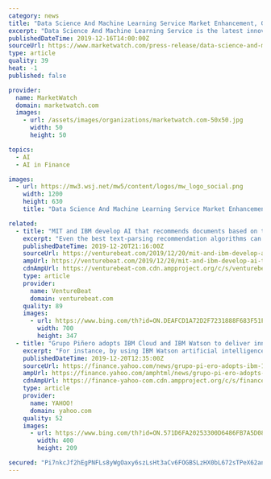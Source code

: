 ```yaml
---
category: news
title: "Data Science And Machine Learning Service Market Enhancement, Growth, Demand and Developments by 2025"
excerpt: "Data Science And Machine Learning Service is the latest innovation that seeks to compete in the delivery of financial services with traditional economic techniques. This report segments the market on the basis ofTypesare: Consulting, Management Solution and Other. On The basis Of Application, the market is segmented into: Banking, Insurance ..."
publishedDateTime: 2019-12-16T14:00:00Z
sourceUrl: https://www.marketwatch.com/press-release/data-science-and-machine-learning-service-market-enhancement-growth-demand-and-developments-by-2025-2019-12-16
type: article
quality: 39
heat: -1
published: false

provider:
  name: MarketWatch
  domain: marketwatch.com
  images:
    - url: /assets/images/organizations/marketwatch.com-50x50.jpg
      width: 50
      height: 50

topics:
  - AI
  - AI in Finance

images:
  - url: https://mw3.wsj.net/mw5/content/logos/mw_logo_social.png
    width: 1200
    height: 630
    title: "Data Science And Machine Learning Service Market Enhancement, Growth, Demand and Developments by 2025"

related:
  - title: "MIT and IBM develop AI that recommends documents based on topic"
    excerpt: "Even the best text-parsing recommendation algorithms can be stymied by data sets of a certain size. In an effort to to deliver faster, better classification performance than the bulk of existing methods, a team at the MIT-IBM Watson AI Lab and MIT’s Geometric Data Processing Group devised a technique that combines popular AI tools including ..."
    publishedDateTime: 2019-12-20T21:16:00Z
    sourceUrl: https://venturebeat.com/2019/12/20/mit-and-ibm-develop-ai-that-recommends-documents-based-on-topic/
    ampUrl: https://venturebeat.com/2019/12/20/mit-and-ibm-develop-ai-that-recommends-documents-based-on-topic/amp/
    cdnAmpUrl: https://venturebeat-com.cdn.ampproject.org/c/s/venturebeat.com/2019/12/20/mit-and-ibm-develop-ai-that-recommends-documents-based-on-topic/amp/
    type: article
    provider:
      name: VentureBeat
      domain: venturebeat.com
    quality: 89
    images:
      - url: https://www.bing.com/th?id=ON.DEAFCD1A72D2F7231888F683F51FE564
        width: 700
        height: 347
  - title: "Grupo Piñero adopts IBM Cloud and IBM Watson to deliver innovative travel experiences"
    excerpt: "For instance, by using IBM Watson artificial intelligence and business analytics solutions on the IBM public cloud, Grupo Piñero will work with client data to better understand traveler behavior and offer guests a best-in-class service by creating new applications. Grupo Piñero is also adopting the IBM Cloud Pak for Applications running on ..."
    publishedDateTime: 2019-12-20T12:35:00Z
    sourceUrl: https://finance.yahoo.com/news/grupo-pi-ero-adopts-ibm-140000965.html
    ampUrl: https://finance.yahoo.com/amphtml/news/grupo-pi-ero-adopts-ibm-140000965.html
    cdnAmpUrl: https://finance-yahoo-com.cdn.ampproject.org/c/s/finance.yahoo.com/amphtml/news/grupo-pi-ero-adopts-ibm-140000965.html
    type: article
    provider:
      name: YAHOO!
      domain: yahoo.com
    quality: 52
    images:
      - url: https://www.bing.com/th?id=ON.571D6FA20253300D6486FB7A5D08E4CA
        width: 400
        height: 209

secured: "Pi7nkcJf2hEgPNFLs8yWgOaxy6szLsHt3aCv6FOGBSLzHX0bL672sTPeX62anAfSKOEQuH1F5IJlek2c5gVD4ewfnR86nsBOambsoDZKbu7C9xn8nwH4kQZn0YGy5pjHgQ9PS4DjNKoIUmxmQypc0GgoRs6FBLghuphEarAaocADPa8rVmTJm0J+2SGtVf2+B6Qht6TpGdqgtM76bYEZ0oy86lFpQZmPprKV3vstaoEvlQsFTXLe25HTgjZriTNDPAnU1WRIjNQgS4lipmFMlA==;SYiJWAc3g6L+0sE7xscU1A=="
---
```


